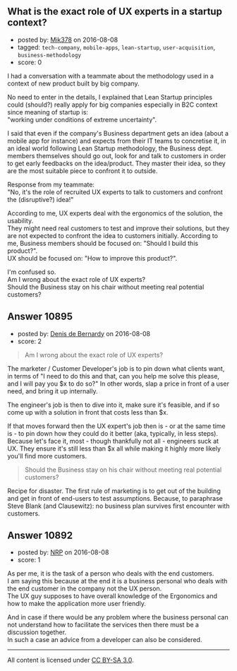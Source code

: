 ## What is the exact role of UX experts in a startup context?

- posted by: [Mik378](https://stackexchange.com/users/961739/mik378) on 2016-08-08
- tagged: `tech-company`, `mobile-apps`, `lean-startup`, `user-acquisition`, `business-methodology`
- score: 0

I had a conversation with a teammate about the methodology used in a context of new product built by big company. 

No need to enter in the details, I explained that Lean Startup principles could (should?) really apply for big companies especially in B2C context since meaning of startup is:   
"working under conditions of extreme uncertainty". 

I said that even if the company's Business department gets an idea (about a mobile app for instance) and expects from their IT teams to concretise it, in an ideal world following Lean Startup methodology, the Business dept. members themselves should go out, look for and talk to customers in order to get early feedbacks on the idea/product. They master their idea, so they are the most suitable piece to confront it to outside. 

Response from my teammate:  
"No, it's the role of recruited UX experts to talk to customers and confront the (disruptive?) idea!"

According to me, UX experts deal with the ergonomics of the solution, the usability.         
They might need real customers to test and improve their solutions, but they are not expected to confront the idea to customers initially. 
According to me, Business members should be focused on: "Should I build this product?".       
UX should be focused on: "How to improve this product?".

I'm confused so.         
Am I wrong about the exact role of UX experts?       
Should the Business stay on his chair without meeting real potential customers? 





## Answer 10895

- posted by: [Denis de Bernardy](https://stackexchange.com/users/182468/denis-de-bernardy) on 2016-08-08
- score: 2

> Am I wrong about the exact role of UX experts?

The marketer / Customer Developer's job is to pin down what clients want, in terms of "I need to do this and that, can you help me solve this please, and I will pay you $x to do so?" In other words, slap a price in front of a user need, and bring it up internally.

The engineer's job is then to dive into it, make sure it's feasible, and if so come up with a solution in front that costs less than $x.

If that moves forward then the UX expert's job then is - or at the same time is - to pin down how they could do it better (aka, typically, in less steps). Because let's face it, most - though thankfully not all - engineers suck at UX. They ensure it's still less than $x all while making it highly more likely you'll find more customers.

> Should the Business stay on his chair without meeting real potential customers?

Recipe for disaster. The first rule of marketing is to get out of the building and get in front of end-users to test assumptions. Because, to paraphrase Steve Blank (and Clausewitz): no business plan survives first encounter with customers.


## Answer 10892

- posted by: [NRP](https://stackexchange.com/users/7366315/nrp) on 2016-08-08
- score: 1

 As per me, it is the task of a person who deals with the end customers.    
 I am saying this because at the end it is a business personal who deals with the end customer in the company not the UX person.    
The UX guy supposes to have overall knowledge of the Ergonomics and how to make the application more user friendly. 
 
 And in case if there would be any problem where the business personal can not understand how to facilitate the services then there must be a discussion together.   
 In such a case an advice from a developer can also be considered.     



---

All content is licensed under [CC BY-SA 3.0](https://creativecommons.org/licenses/by-sa/3.0/).

